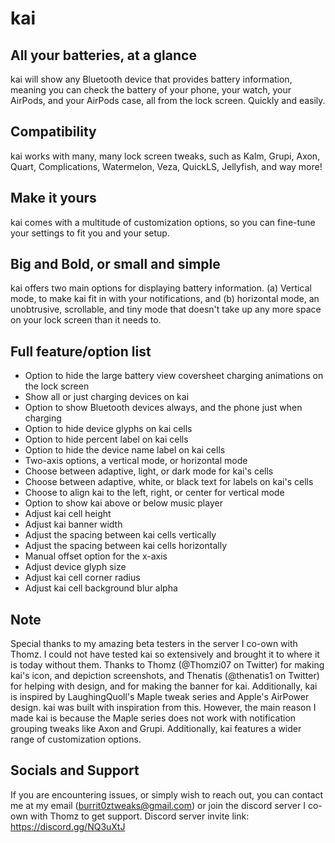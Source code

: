 # kai

## All your batteries, at a glance
kai will show any Bluetooth device that provides battery information, meaning you can check the battery of your phone, your watch, your AirPods, and your AirPods case, all from the lock screen. Quickly and easily.

## Compatibility
kai works with many, many lock screen tweaks, such as Kalm, Grupi, Axon, Quart, Complications, Watermelon, Veza, QuickLS, Jellyfish, and way more!

## Make it yours
kai comes with a multitude of customization options, so you can fine-tune your settings to fit you and your setup.

## Big and Bold, or small and simple
kai offers two main options for displaying battery information. (a) Vertical mode, to make kai fit in with your notifications, and (b) horizontal mode, an unobtrusive, scrollable, and tiny mode that doesn't take up any more space on your lock screen than it needs to.

## Full feature/option list
- Option to hide the large battery view coversheet charging animations on the lock screen
- Show all or just charging devices on kai
- Option to show Bluetooth devices always, and the phone just when charging
- Option to hide device glyphs on kai cells
- Option to hide percent label on kai cells
- Option to hide the device name label on kai cells
- Two-axis options, a vertical mode, or horizontal mode
- Choose between adaptive, light, or dark mode for kai's cells
- Choose between adaptive, white, or black text for labels on kai's cells
- Choose to align kai to the left, right, or center for vertical mode
- Option to show kai above or below music player
- Adjust kai cell height
- Adjust kai banner width
- Adjust the spacing between kai cells vertically
- Adjust the spacing between kai cells horizontally
- Manual offset option for the x-axis
- Adjust device glyph size
- Adjust kai cell corner radius
- Adjust kai cell background blur alpha

## Note
Special thanks to my amazing beta testers in the server I co-own with Thomz. I could not have tested kai so extensively and brought it to where it is today without them. Thanks to Thomz (@Thomzi07 on Twitter) for making kai's icon, and depiction screenshots, and Thenatis (@thenatis1 on Twitter) for helping with design, and for making the banner for kai. Additionally, kai is inspired by LaughingQuoll's Maple tweak series and Apple's AirPower design. kai was built with inspiration from this. However, the main reason I made kai is because the Maple series does not work with notification grouping tweaks like Axon and Grupi. Additionally, kai features a wider range of customization options.

## Socials and Support
If you are encountering issues, or simply wish to reach out, you can contact me at my email (burrit0ztweaks@gmail.com) or join the discord server I co-own with Thomz to get support. Discord server invite link: https://discord.gg/NQ3uXtJ
